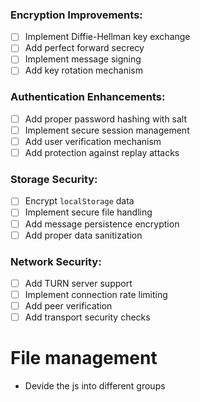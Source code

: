 ### Encryption Improvements:
- [ ] Implement Diffie-Hellman key exchange
- [ ] Add perfect forward secrecy
- [ ] Implement message signing
- [ ] Add key rotation mechanism

### Authentication Enhancements:
- [ ] Add proper password hashing with salt
- [ ] Implement secure session management
- [ ] Add user verification mechanism
- [ ] Add protection against replay attacks

### Storage Security:
- [ ] Encrypt `localStorage` data
- [ ] Implement secure file handling
- [ ] Add message persistence encryption
- [ ] Add proper data sanitization

### Network Security:
- [ ] Add TURN server support
- [ ] Implement connection rate limiting
- [ ] Add peer verification
- [ ] Add transport security checks

# File management
- Devide the js into different groups